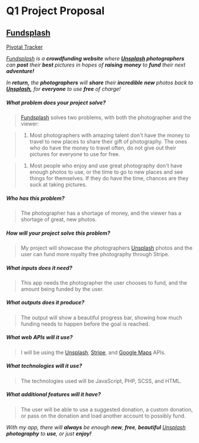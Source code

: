 # Q1 Project Proposal

## [Fundsplash](http://fundsplash.com)

[Pivotal Tracker](https://www.pivotaltracker.com/n/projects/1781697)

*[Fundsplash](http://fundsplash.com) is a **crowdfunding website** where **[Unsplash](https://unsplash.com) photographers** can **post** their **best** pictures in hopes of **raising** **money** to **fund** their next **adventure!***

*In **return,** the **photographers** will **share** their **incredible** **new** photos back to **[Unsplash](https://unsplash.com),** for **everyone** to use **free** of charge!*


##### What problem does your project solve?

> [Fundsplash](http://fundsplash.com) solves two problems, with both the photographer and the viewer:

  > 1. Most photographers with amazing talent don't have the money to travel to new places to share their gift of photography. The ones who do have the money to travel often, do not give out their pictures for everyone to use for free.


  > 1. Most people who enjoy and use great photography don't have enough photos to use, or the time to go to new places and see things for themselves. If they do have the time, chances are they suck at taking pictures.

##### Who has this problem?

> The photographer has a shortage of money, and the viewer has a shortage of great, new photos.

##### How will your project solve this problem?

> My project will showcase the photographers [Unsplash](https://unsplash.com/@jeremy_thomas) photos and the user can fund more royalty free photography through Stripe.

##### What inputs does it need?

> This app needs the photographer the user chooses to fund, and the amount being funded by the user.

##### What outputs does it produce?

> The output will show a beautiful progress bar, showing how much funding needs to happen before the goal is reached.

##### What web APIs will it use?

> I will be using the [Unsplash](https://unsplash.com/developers), [Stripe](https://stripe.com/docs), and [Google Maps](https://developers.google.com/maps/) APIs.

##### What technologies will it use?
> The technologies used will be JavaScript, PHP, SCSS, and HTML.

##### What additional features will it have?

> The user will be able to use a suggested donation, a custom donation, or pass on the donation and load another account to possibly fund.

*With my app, there will **always** be enough **new**, **free**, **beautiful** [Unsplash](https://unsplash.com) **photography** to **use**, or just **enjoy!***
